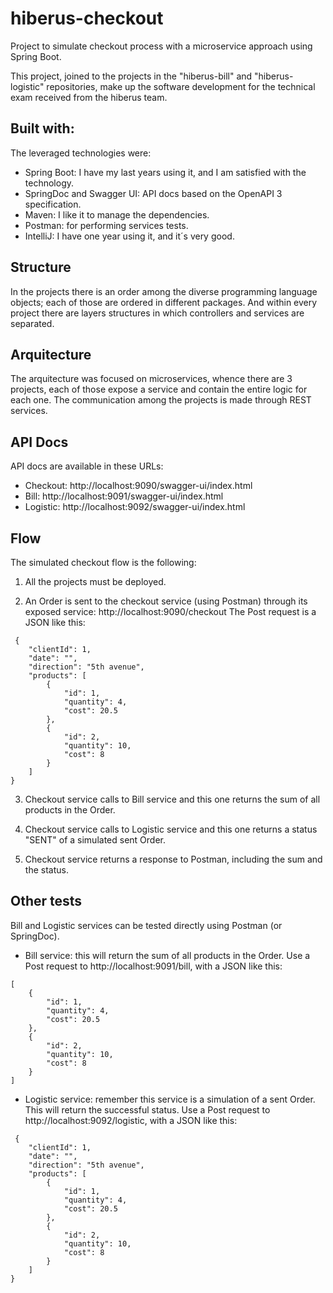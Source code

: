 # hiberus-checkout
Project to simulate checkout process with a microservice approach using Spring Boot.

This project, joined to the projects in the "hiberus-bill" and "hiberus-logistic" repositories,
make up the software development for the technical exam received from the hiberus team.

## Built with:
The leveraged technologies were:
- Spring Boot: I have my last years using it, and I am satisfied with the technology.
- SpringDoc and Swagger UI: API docs based on the OpenAPI 3 specification.
- Maven: I like it to manage the dependencies.
- Postman: for performing services tests.
- IntelliJ: I have one year using it, and it´s very good.

## Structure
In the projects there is an order among the diverse programming language objects;
each of those are ordered in different packages. And within every project
there are layers structures in which controllers and services are separated.

## Arquitecture
The arquitecture was focused on microservices, whence there are 3 projects, each of those
expose a service and contain the entire logic for each one. The communication among
the projects is made through REST services.

## API Docs
API docs are available in these URLs:
- Checkout: http://localhost:9090/swagger-ui/index.html
- Bill:     http://localhost:9091/swagger-ui/index.html
- Logistic: http://localhost:9092/swagger-ui/index.html

## Flow
The simulated checkout flow is the following:

1. All the projects must be deployed.

2. An Order is sent to the checkout service (using Postman) through its exposed service: http://localhost:9090/checkout
   The Post request is a JSON like this:
```
 {
    "clientId": 1,
    "date": "",
    "direction": "5th avenue",
    "products": [
        {
            "id": 1,
            "quantity": 4,
            "cost": 20.5
        },
        {
            "id": 2,
            "quantity": 10,
            "cost": 8
        }
    ]
}
```

3. Checkout service calls to Bill service and this one returns the sum of all products in the Order.

4. Checkout service calls to Logistic service and this one returns a status "SENT" of a simulated sent Order.

5. Checkout service returns a response to Postman, including the sum and the status.

## Other tests
Bill and Logistic services can be tested directly using Postman (or SpringDoc).

- Bill service: this will return the sum of all products in the Order.
  Use a Post request to http://localhost:9091/bill, with a JSON like this:
```
[
    {
        "id": 1,
        "quantity": 4,
        "cost": 20.5
    },
    {
        "id": 2,
        "quantity": 10,
        "cost": 8
    }
]
```

- Logistic service: remember this service is a simulation of a sent Order. This will return the successful status.
  Use a Post request to http://localhost:9092/logistic, with a JSON like this:
```
 {
    "clientId": 1,
    "date": "",
    "direction": "5th avenue",
    "products": [
        {
            "id": 1,
            "quantity": 4,
            "cost": 20.5
        },
        {
            "id": 2,
            "quantity": 10,
            "cost": 8
        }
    ]
}
```

